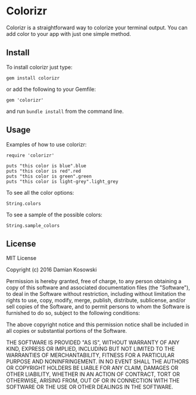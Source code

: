 # Colorizr

Colorizr is a straightforward way to colorize your terminal output. You can add color to your app with just one simple method.

## Install

To install colorizr just type:

```
gem install colorizr
```
or add the following to your Gemfile:
```
gem 'colorizr'
```
and run `bundle install` from the command line.

## Usage

Examples of how to use colorizr:
```
require 'colorizr'

puts "this color is blue".blue
puts "this color is red".red
puts "this color is green".green
puts "this color is light-grey".light_grey
```
To see all the color options:
```
String.colors
```
To see a sample of the possible colors:
```
String.sample_colors
```
## License

MIT License

Copyright (c) 2016 Damian Kosowski

Permission is hereby granted, free of charge, to any person obtaining a copy
of this software and associated documentation files (the "Software"), to deal
in the Software without restriction, including without limitation the rights
to use, copy, modify, merge, publish, distribute, sublicense, and/or sell
copies of the Software, and to permit persons to whom the Software is
furnished to do so, subject to the following conditions:

The above copyright notice and this permission notice shall be included in all
copies or substantial portions of the Software.

THE SOFTWARE IS PROVIDED "AS IS", WITHOUT WARRANTY OF ANY KIND, EXPRESS OR
IMPLIED, INCLUDING BUT NOT LIMITED TO THE WARRANTIES OF MERCHANTABILITY,
FITNESS FOR A PARTICULAR PURPOSE AND NONINFRINGEMENT. IN NO EVENT SHALL THE
AUTHORS OR COPYRIGHT HOLDERS BE LIABLE FOR ANY CLAIM, DAMAGES OR OTHER
LIABILITY, WHETHER IN AN ACTION OF CONTRACT, TORT OR OTHERWISE, ARISING FROM,
OUT OF OR IN CONNECTION WITH THE SOFTWARE OR THE USE OR OTHER DEALINGS IN THE
SOFTWARE.